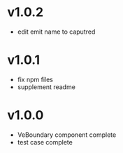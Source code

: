 # v1.0.2

- edit emit name to caputred

# v1.0.1

- fix npm files
- supplement readme

# v1.0.0

- VeBoundary component complete
- test case complete
